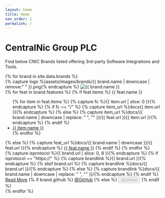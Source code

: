 ```yaml
---
layout: home
title: Home
nav_order: 1
permalink: /
---
```


# CentralNic Group PLC

Find below CNIC Brands listed offering 3rd-party Software Integrations and Tools.

<!-- markdownlint-disable -->
<div class="brands">
  {% for brand in site.data.brands %}
  <div class="card">
    <div class="card-logo-container">
      {% capture logo %}assets/images/brands/{{ brand.name | downcase | remove:" " }}.png{% endcapture %}
      <img class="card-logo" src="{{ logo | relative_url }}" alt="{{ brand.name }}" />
    </div>
    <div class="card-body">
      {% for feat in brand.features %}
        {% if feat.items %}
        <span class="brand-feature">{{ feat.name }}</span>
        <ul class="brand-feature-list">
          {% for item in feat.items %}
            {% capture fc %}{{ item.url | slice: 0 }}{% endcapture %}
            {% if fc == "/" %}
            {% capture item_url %}docs{{ item.url }}{% endcapture %}
            {% else %}
            {% capture item_url %}docs/{{ brand.name | downcase | replace: " ", "" }}/{{ feat.url }}{{ item.url }}{% endcapture %}
            {% endif %}
            <li><a href="{{ item_url | relative_url }}">{{ item.name }}</a></li>
          {% endfor %}
        </ul>
        {% else %}
        {% capture feat_url %}docs/{{ brand.name | downcase }}/{{ feat.url }}{% endcapture %}
        <span class="brand-feature"><a href="{{ feat_url }}">{{ feat.name }}</a></span>
        {% endif %}
      {% endfor %}
    </div>
    <div class="card-footer">
      {% capture isprotocol %}{{ brand.url | slice: 0, 8 }}{% endcapture %}
      {% if isprotocol == "https://" %}
        {% capture brandlink %}{{ brand.url }}{% endcapture %}
      {% elsif brand.url %}
        {% capture brandlink %}docs/{{ brand.url }}/{% endcapture %}
      {% else %}
        {% capture brandlink %}docs/{{ brand.name | downcase | replace: " ", "" }}/{% endcapture %}
      {% endif %}      
      <a href="{{ brandlink | relative_url }}" class="btn btn-primary">Read More</a>
      {% if brand.github %}
      <a href="{{ brand.github }}" class="btn btn-primary" target="_blank">@GitHub</a>
      {% else %}
      <button type="button" class="btn btn-primary" disabled>@GitHub</button>
      {% endif %}
    </div>
  </div>
  {% endfor %}
  <div class="cb"></div>
</div>
<!-- markdownlint-enable -->